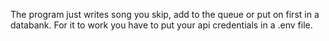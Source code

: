 The program just writes song you skip, add  to the queue or put on first in a databank.
For it to work you have to put your api credentials in a .env file.